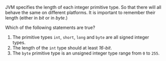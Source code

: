 JVM specifies the length of each integer primitive type. So that there will all behave the same on different platforms. It is important to remember their length (either in *bit* or in *byte*.)

Which of the following statements are true?

1. The primitive types `int`, `short`, `long` and `byte` are all signed integer types.
2. The length of the `int` type should at least *16-bit*.
3. The `byte` primitive type is an unsigned integer type range from `0` to `255`.